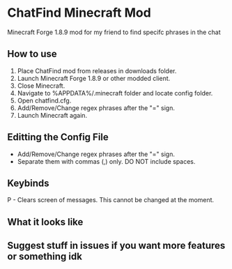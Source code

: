 # ChatFind Minecraft Mod
Minecraft Forge 1.8.9 mod for my friend to find specifc phrases in the chat

## How to use
1. Place ChatFind mod from releases in downloads folder.
2. Launch Minecraft Forge 1.8.9 or other modded client.
3. Close Minecraft.
4. Navigate to %APPDATA%/.minecraft folder and locate config folder.
5. Open chatfind.cfg.
6. Add/Remove/Change regex phrases after the "=" sign.
7. Launch Minecraft again. 

## Editting the Config File
* Add/Remove/Change regex phrases after the "=" sign.
* Separate them with commas (,) only. DO NOT include spaces.

## Keybinds
P - Clears screen of messages. This cannot be changed at the moment.

## What it looks like


## Suggest stuff in issues if you want more features or something idk